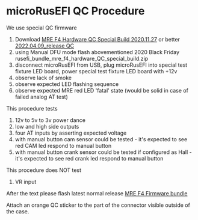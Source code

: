 # microRusEFI QC Procedure

We use special QC firmware

1) Download [MRE F4 Hardware QC Special Build 2020.11.27](https://github.com/rusefi/rusefi/releases/download/2020.11.27_release/rusefi_bundle_mre_f4_hardware_QC_special_build.zip) or better [2022.04.09_release QC](https://github.com/rusefi/rusefi/releases/download/2022.04.09_release/rusefi_bundle_mre_f4_hardware_QC_special_build.zip)
1) using Manual DFU mode flash abovementioned 2020 Black Friday rusefi_bundle_mre_f4_hardware_QC_special_build.zip
1) disconnect microRusEFI from USB, plug microRusEFI into special test fixture LED board, power special test fixture LED board with +12v
1) observe lack of smoke
1) observe expected LED flashing sequence
1) observe expected MRE red LED 'fatal' state (would be solid in case of failed analog AT test)

This procedure tests

1) 12v to 5v to 3v power dance
1) low and high side outputs
1) four AT inputs by asserting expected voltage
1) with manual button cam sensor could be tested - it's expected to see red CAM led respond to manual button
1) with manual button crank sensor could be tested if configured as Hall - it's expected to see red crank led respond to manual button

This procedure does NOT test

1) VR input

After the text please flash latest normal release [MRE F4 Firmware bundle](https://github.com/rusefi/rusefi/releases/latest/download/rusefi_bundle_mre_f4.zip)

Attach an orange QC sticker to the part of the connector visible outside of the case.
